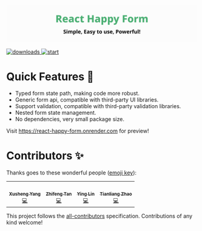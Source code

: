 ![title](media/repo-header.svg)

<a href="https://npmjs.com/package/react-happy-form" target="\_parent">
  <img alt="downloads" src="https://img.shields.io/npm/dm/react-happy-form.svg" />
</a>
<a href="https://npmjs.com/package/react-happy-form" target="\_parent">
  <img alt="start" src="https://img.shields.io/github/stars/react-earth/react-happy-form.svg?style=social&label=Star" />
</a>

# Quick Features 🥳

- Typed form state path, making code more robust.
- Generic form api, compatible with third-party UI libraries.
- Support validation, compatible with third-party validation libraries.
- Nested form state management.
- No dependencies, very small package size.

Visit https://react-happy-form.onrender.com for preview!

# Contributors ✨

Thanks goes to these wonderful people ([emoji key](https://allcontributors.org/docs/en/emoji-key)):

<!-- ALL-CONTRIBUTORS-LIST:START - Do not remove or modify this section -->
<!-- prettier-ignore-start -->
<!-- markdownlint-disable -->
<table>
  <tbody>
    <tr>
      <td align="center"><a href="https://github.com/godtail"><img src="https://avatars.githubusercontent.com/u/18417644?v=4?s=100" width="100px;" alt=""/><br /><sub><b>Xusheng Yang</b></sub></a><br /><a href="https://github.com/react-earth/react-happy-form/commits?author=godtail" title="Code">💻</a></td>
      <td align="center"><a href="https://www.yuque.com/7zf001"><img src="https://avatars.githubusercontent.com/u/24474049?v=4?s=100" width="100px;" alt=""/><br /><sub><b>Zhifeng Tan</b></sub></a><br /><a href="https://github.com/react-earth/react-happy-form/commits?author=7zf001" title="Code">💻</a></td>
      <td align="center"><a href="www.alvxing.live"><img src="https://avatars.githubusercontent.com/u/45528957?v=4?s=100" width="100px;" alt=""/><br /><sub><b>Ying Lin</b></sub></a><br /><a href="https://github.com/react-earth/react-happy-form/commits?author=linvinglor" title="Code">💻</a></td>
      <td align="center"><a href="https://github.com/zhaotiannice"><img src="https://avatars.githubusercontent.com/u/38771145?v=4?s=100" width="100px;" alt=""/><br /><sub><b>Tianliang Zhao</b></sub></a><br /><a href="https://github.com/react-earth/react-happy-form/commits?author=zhaotiannice" title="Code">💻</a></td>
    </tr>
  </tbody>
</table>

<!-- markdownlint-restore -->
<!-- prettier-ignore-end -->

<!-- ALL-CONTRIBUTORS-LIST:END -->

This project follows the [all-contributors](https://github.com/all-contributors/all-contributors) specification. Contributions of any kind welcome!
